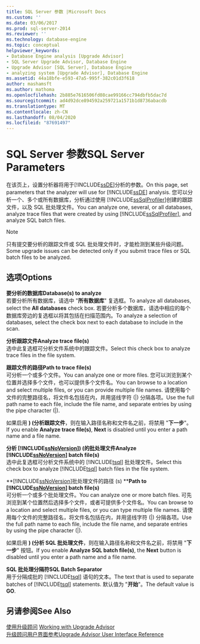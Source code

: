```yaml
---
title: SQL Server 参数 |Microsoft Docs
ms.custom: ''
ms.date: 03/06/2017
ms.prod: sql-server-2014
ms.reviewer: ''
ms.technology: database-engine
ms.topic: conceptual
helpviewer_keywords:
- Database Engine analysis [Upgrade Advisor]
- SQL Server Upgrade Advisor, Database Engine
- Upgrade Advisor [SQL Server], Database Engine
- analyzing system [Upgrade Advisor], Database Engine
ms.assetid: 44a18bfe-e593-47a5-995f-382c01d3f618
author: mashamsft
ms.author: mathoma
ms.openlocfilehash: 2b885e7616506fd08cae99166cc794dbfb5dac7d
ms.sourcegitcommit: ad4d92dce894592a259721a1571b1d8736abacdb
ms.translationtype: MT
ms.contentlocale: zh-CN
ms.lasthandoff: 08/04/2020
ms.locfileid: "87691497"
---
```

# <a name="sql-server-parameters"></a><span data-ttu-id="5f360-102">SQL Server 参数</span><span class="sxs-lookup"><span data-stu-id="5f360-102">SQL Server Parameters</span></span>
  <span data-ttu-id="5f360-103">在该页上，设置分析器将用于[!INCLUDE[ssDE](../../includes/ssde-md.md)]分析的参数。</span><span class="sxs-lookup"><span data-stu-id="5f360-103">On this page, set parameters that the analyzer will use for [!INCLUDE[ssDE](../../includes/ssde-md.md)] analysis.</span></span> <span data-ttu-id="5f360-104">您可以分析一个、多个或所有数据库，分析通过使用 [!INCLUDE[ssSqlProfiler](../../includes/sssqlprofiler-md.md)]创建的跟踪文件，以及 SQL 批处理文件。</span><span class="sxs-lookup"><span data-stu-id="5f360-104">You can analyze one, several, or all databases, analyze trace files that were created by using [!INCLUDE[ssSqlProfiler](../../includes/sssqlprofiler-md.md)], and analyze SQL batch files.</span></span>  
  
> [!NOTE]  
>  <span data-ttu-id="5f360-105">只有提交要分析的跟踪文件或 SQL 批处理文件时，才能检测到某些升级问题。</span><span class="sxs-lookup"><span data-stu-id="5f360-105">Some upgrade issues can be detected only if you submit trace files or SQL batch files to be analyzed.</span></span>  
  
## <a name="options"></a><span data-ttu-id="5f360-106">选项</span><span class="sxs-lookup"><span data-stu-id="5f360-106">Options</span></span>  
 <span data-ttu-id="5f360-107">**要分析的数据库**</span><span class="sxs-lookup"><span data-stu-id="5f360-107">**Database(s) to analyze**</span></span>  
 <span data-ttu-id="5f360-108">若要分析所有数据库，请选中 "**所有数据库**" 复选框。</span><span class="sxs-lookup"><span data-stu-id="5f360-108">To analyze all databases, select the **All databases** check box.</span></span> <span data-ttu-id="5f360-109">若要分析多个数据库，请选中相应的每个数据库旁边的复选框以将其包括在扫描范围内。</span><span class="sxs-lookup"><span data-stu-id="5f360-109">To analyze a selection of databases, select the check box next to each database to include in the scan.</span></span>  
  
 <span data-ttu-id="5f360-110">**分析跟踪文件**</span><span class="sxs-lookup"><span data-stu-id="5f360-110">**Analyze trace file(s)**</span></span>  
 <span data-ttu-id="5f360-111">选中此复选框可分析文件系统中的跟踪文件。</span><span class="sxs-lookup"><span data-stu-id="5f360-111">Select this check box to analyze trace files in the file system.</span></span>  
  
 <span data-ttu-id="5f360-112">**跟踪文件的路径**</span><span class="sxs-lookup"><span data-stu-id="5f360-112">**Path to trace file(s)**</span></span>  
 <span data-ttu-id="5f360-113">可分析一个或多个文件。</span><span class="sxs-lookup"><span data-stu-id="5f360-113">You can analyze one or more files.</span></span> <span data-ttu-id="5f360-114">您可以浏览到某个位置并选择多个文件，也可以提供多个文件名。</span><span class="sxs-lookup"><span data-stu-id="5f360-114">You can browse to a location and select multiple files, or you can provide multiple file names.</span></span> <span data-ttu-id="5f360-115">请使用每个文件的完整路径名，将文件名包括在内，并用竖线字符 (|) 分隔各项。</span><span class="sxs-lookup"><span data-stu-id="5f360-115">Use the full path name to each file, include the file name, and separate entries by using the pipe character (|).</span></span>  
  
 <span data-ttu-id="5f360-116">如果启用 **)  (分析跟踪文件**，则在输入路径名称和文件名之前，将禁用 "**下一步**"。</span><span class="sxs-lookup"><span data-stu-id="5f360-116">If you enable **Analyze trace file(s)**, **Next** is disabled until you enter a path name and a file name.</span></span>  
  
 <span data-ttu-id="5f360-117">**分析 [!INCLUDE[ssNoVersion](../../includes/ssnoversion-md.md)])  (的批处理文件**</span><span class="sxs-lookup"><span data-stu-id="5f360-117">**Analyze [!INCLUDE[ssNoVersion](../../includes/ssnoversion-md.md)] batch file(s)**</span></span>  
 <span data-ttu-id="5f360-118">选中此复选框可分析文件系统中的 [!INCLUDE[tsql](../../includes/tsql-md.md)] 批处理文件。</span><span class="sxs-lookup"><span data-stu-id="5f360-118">Select this check box to analyze [!INCLUDE[tsql](../../includes/tsql-md.md)] batch files in the file system.</span></span>  
  
 <span data-ttu-id="5f360-119">\*\*[!INCLUDE[ssNoVersion](../../includes/ssnoversion-md.md)]批处理文件的路径 (s) \*\*</span><span class="sxs-lookup"><span data-stu-id="5f360-119">**Path to [!INCLUDE[ssNoVersion](../../includes/ssnoversion-md.md)] batch file(s)**</span></span>  
 <span data-ttu-id="5f360-120">可分析一个或多个批处理文件。</span><span class="sxs-lookup"><span data-stu-id="5f360-120">You can analyze one or more batch files.</span></span> <span data-ttu-id="5f360-121">可先浏览到某个位置然后选择多个文件，或者可提供多个文件名。</span><span class="sxs-lookup"><span data-stu-id="5f360-121">You can browse to a location and select multiple files, or you can type multiple file names.</span></span> <span data-ttu-id="5f360-122">请使用每个文件的完整路径名，将文件名包括在内，并用竖线字符 (|) 分隔各项。</span><span class="sxs-lookup"><span data-stu-id="5f360-122">Use the full path name to each file, include the file name, and separate entries by using the pipe character (|).</span></span>  
  
 <span data-ttu-id="5f360-123">如果启用 **)  (分析 SQL 批处理文件**，则在输入路径名称和文件名之前，将禁用 "**下一步**" 按钮。</span><span class="sxs-lookup"><span data-stu-id="5f360-123">If you enable **Analyze SQL batch file(s)**, the **Next** button is disabled until you enter a path name and a file name.</span></span>  
  
 <span data-ttu-id="5f360-124">**SQL 批处理分隔符**</span><span class="sxs-lookup"><span data-stu-id="5f360-124">**SQL Batch Separator**</span></span>  
 <span data-ttu-id="5f360-125">用于分隔成批的 [!INCLUDE[tsql](../../includes/tsql-md.md)] 语句的文本。</span><span class="sxs-lookup"><span data-stu-id="5f360-125">The text that is used to separate batches of [!INCLUDE[tsql](../../includes/tsql-md.md)] statements.</span></span> <span data-ttu-id="5f360-126">默认值为 "**开始**"。</span><span class="sxs-lookup"><span data-stu-id="5f360-126">The default value is **GO**.</span></span>  
  
## <a name="see-also"></a><span data-ttu-id="5f360-127">另请参阅</span><span class="sxs-lookup"><span data-stu-id="5f360-127">See Also</span></span>  
 <span data-ttu-id="5f360-128">[使用升级顾问](../../../2014/sql-server/install/working-with-upgrade-advisor.md) </span><span class="sxs-lookup"><span data-stu-id="5f360-128">[Working with Upgrade Advisor](../../../2014/sql-server/install/working-with-upgrade-advisor.md) </span></span>  
 [<span data-ttu-id="5f360-129">升级顾问用户界面参考</span><span class="sxs-lookup"><span data-stu-id="5f360-129">Upgrade Advisor User Interface Reference</span></span>](../../../2014/sql-server/install/upgrade-advisor-user-interface-reference.md)  
  
  
